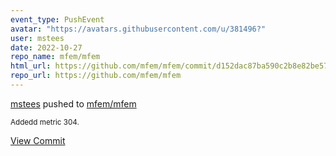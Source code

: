 ```yaml
---
event_type: PushEvent
avatar: "https://avatars.githubusercontent.com/u/381496?"
user: mstees
date: 2022-10-27
repo_name: mfem/mfem
html_url: https://github.com/mfem/mfem/commit/d152dac87ba590c2b8e82be575fd3c91de0efd9c
repo_url: https://github.com/mfem/mfem
---
```


<a href='https://github.com/mstees' target='_blank'>mstees</a> pushed to <a href='https://github.com/mfem/mfem' target='_blank'>mfem/mfem</a>

<small>Addedd metric 304.</small>

<a href='https://github.com/mfem/mfem/commit/d152dac87ba590c2b8e82be575fd3c91de0efd9c' target='_blank'>View Commit</a>
